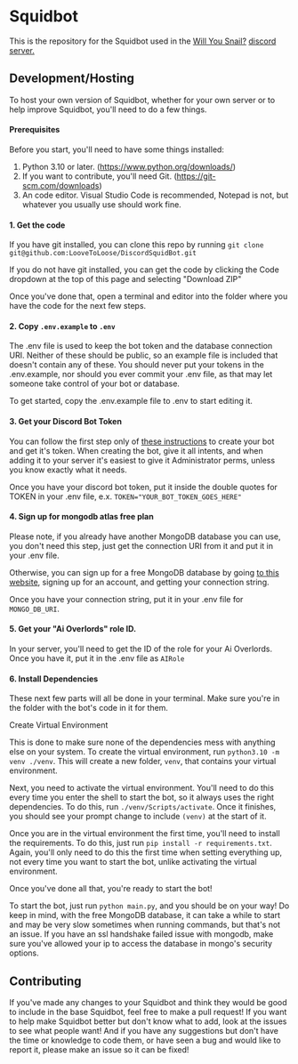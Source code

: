 # Squidbot
This is the repository for the Squidbot used in the [Will You Snail?](https://store.steampowered.com/app/1115050/Will_You_Snail/) [discord server.](https://discord.gg/WkvqV3mxdQ)

## Development/Hosting
To host your own version of Squidbot, whether for your own server or to help improve Squidbot, you'll need to do a few things.

#### Prerequisites
Before you start, you'll need to have some things installed:
1. Python 3.10 or later. (https://www.python.org/downloads/)
2. If you want to contribute, you'll need Git. (https://git-scm.com/downloads)
3. An code editor. Visual Studio Code is recommended, Notepad is not, but whatever you usually use should work fine.


#### 1. Get the code
If you have git installed, you can clone this repo by running `git clone git@github.com:LooveToLoose/DiscordSquidBot.git`

If you do not have git installed, you can get the code by clicking the Code dropdown at the top of this page and selecting "Download ZIP"

Once you've done that, open a terminal and editor into the folder where you have the code for the next few steps.

#### 2. Copy `.env.example` to `.env`
The .env file is used to keep the bot token and the database connection URI. Neither of these should be public, so an example file is included that doesn't contain any of these. You should never put your tokens in the .env.example, nor should you ever commit your .env file, as that may let someone take control of your bot or database.

To get started, copy the .env.example file to .env to start editing it.

#### 3. Get your Discord Bot Token
You can follow the first step only of [these instructions](https://discord.com/developers/docs/quick-start/getting-started) to create your bot and get it's token. When creating the bot, give it all intents, and when adding it to your server it's easiest to give it Administrator perms, unless you know exactly what it needs.

Once you have your discord bot token, put it inside the double quotes for TOKEN in your .env file, e.x. `TOKEN="YOUR_BOT_TOKEN_GOES_HERE"`

#### 4. Sign up for mongodb atlas free plan
Please note, if you already have another MongoDB database you can use, you don't need this step, just get the connection URI from it and put it in your .env file.

Otherwise, you can sign up for a free MongoDB database by going [to this website](https://www.mongodb.com/cloud/atlas/register), signing up for an account, and getting your connection string.

Once you have your connection string, put it in your .env file for `MONGO_DB_URI`.

#### 5. Get your "Ai Overlords" role ID.
In your server, you'll need to get the ID of the role for your Ai Overlords. Once you have it, put it in the .env file as `AIRole`

#### 6. Install Dependencies
These next few parts will all be done in your terminal. Make sure you're in the folder with the bot's code in it for them.

Create Virtual Environment

This is done to make sure none of the dependencies mess with anything else on your system.
To create the virtual environment, run `python3.10 -m venv ./venv`.
This will create a new folder, `venv`, that contains your virtual environment.

Next, you need to activate the virtual environment. You'll need to do this every time you enter the shell to start the bot, so it always uses the right dependencies.
To do this, run `./venv/Scripts/activate`. Once it finishes, you should see your prompt change to include `(venv)` at the start of it.

Once you are in the virtual environment the first time, you'll need to install the requirements. To do this, just run `pip install -r requirements.txt`. Again, you'll only need to do this the first time when setting everything up, not every time you want to start the bot, unlike activating the virtual environment.

Once you've done all that, you're ready to start the bot!

To start the bot, just run `python main.py`, and you should be on your way! Do keep in mind, with the free MongoDB database, it can take a while to start and may be very slow sometimes when running commands, but that's not an issue. If you have an ssl handshake failed issue with mongodb, make sure you've allowed your ip to access the database in mongo's security options.


## Contributing

If you've made any changes to your Squidbot and think they would be good to include in the base Squidbot, feel free to make a pull request!
If you want to help make Squidbot better but don't know what to add, look at the issues to see what people want!
And if you have any suggestions but don't have the time or knowledge to code them, or have seen a bug and would like to report it, please make an issue so it can be fixed! 